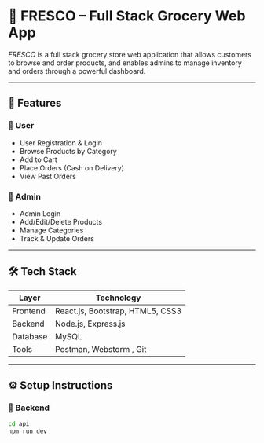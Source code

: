 # 🌿 FRESCO – Full Stack Grocery Web App

*FRESCO* is a full stack grocery store web application that allows customers to browse and order products, and enables admins to manage inventory and orders through a powerful dashboard.

---

## 🚀 Features

### 👤 User
- User Registration & Login
- Browse Products by Category
- Add to Cart
- Place Orders (Cash on Delivery)
- View Past Orders

### 🛒 Admin
- Admin Login
- Add/Edit/Delete Products
- Manage Categories
- Track & Update Orders

---

## 🛠 Tech Stack

| Layer      | Technology                |
|------------|----------------------------|
| Frontend   | React.js, Bootstrap, HTML5, CSS3 |
| Backend    | Node.js, Express.js        |
| Database   | MySQL                      |
| Tools      | Postman, Webstorm , Git      |

---

## ⚙ Setup Instructions

### 🧩 Backend

```bash
cd api
npm run dev 
